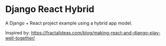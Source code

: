 # Django React Hybrid

A Django  + React project example using a hybrid app model.

Inspired by: https://fractalideas.com/blog/making-react-and-django-play-well-together/

